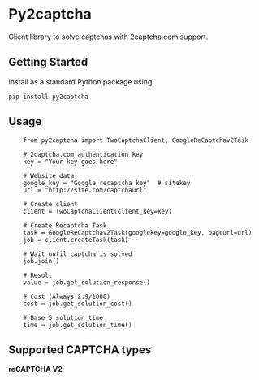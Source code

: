 Py2captcha
==========

Client library to solve captchas with 2captcha.com support.

Getting Started
---------------

Install as a standard Python package using:

    pip install py2captcha

Usage
-----
        
        from py2captcha import TwoCaptchaClient, GoogleReCaptchav2Task
        
        # 2captcha.com authentication key
        key = "Your key goes here"

        # Website data
        google_key = "Google recaptcha key"  # sitekey
        url = "http://site.com/captchaurl"
        
        # Create client
        client = TwoCaptchaClient(client_key=key)
        
        # Create Recaptcha Task
        task = GoogleReCaptchav2Task(googlekey=google_key, pageurl=url)
        job = client.createTask(task)
        
        # Wait until captcha is solved
        job.join()
        
        # Result
        value = job.get_solution_response()
        
        # Cost (Always 2.9/1000)
        cost = job.get_solution_cost()
        
        # Base 5 solution time
        time = job.get_solution_time()

Supported CAPTCHA types
-----------------------

**reCAPTCHA V2**